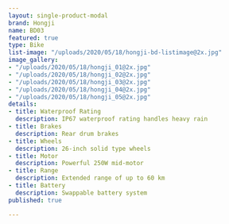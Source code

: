 ```yaml
---
layout: single-product-modal
brand: Hongji
name: BD03
featured: true
type: Bike
list-image: "/uploads/2020/05/18/hongji-bd-listimage@2x.jpg"
image_gallery:
- "/uploads/2020/05/18/hongji_01@2x.jpg"
- "/uploads/2020/05/18/hongji_02@2x.jpg"
- "/uploads/2020/05/18/hongji_03@2x.jpg"
- "/uploads/2020/05/18/hongji_04@2x.jpg"
- "/uploads/2020/05/18/hongji_05@2x.jpg"
details:
- title: Waterproof Rating
  description: IP67 waterproof rating handles heavy rain
- title: Brakes
  description: Rear drum brakes
- title: Wheels
  description: 26-inch solid type wheels
- title: Motor
  description: Powerful 250W mid-motor
- title: Range
  description: Extended range of up to 60 km
- title: Battery
  description: Swappable battery system
published: true

---
```

